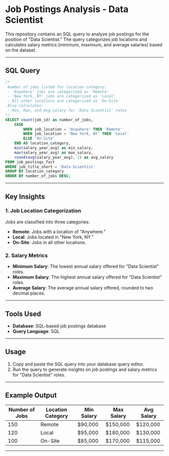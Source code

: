 # Job Postings Analysis - Data Scientist

This repository contains an SQL query to analyze job postings for the position of "Data Scientist." The query categorizes job locations and calculates salary metrics (minimum, maximum, and average salaries) based on the dataset.

---

## SQL Query

```sql
/* 
 Number of jobs listed for location category:
 - 'Anywhere' jobs are categorized as 'Remote'
 - 'New York, NY' jobs are categorized as 'Local'
 - All other locations are categorized as 'On-Site'
 Also calculates:
 - Min, Max, and Avg salary for 'Data Scientist' roles
*/
SELECT count(job_id) as number_of_jobs,
    CASE
        WHEN job_location = 'Anywhere' THEN 'Remote'
        WHEN job_location = 'New York, NY' THEN 'Local'
        ELSE 'On-Site'
    END AS location_category,
    min(salary_year_avg) as min_salary,
    max(salary_year_avg) as max_salary,
    round(avg(salary_year_avg), 2) as avg_salary
FROM job_postings_fact
WHERE job_title_short = 'Data Scientist'
GROUP BY location_category
ORDER BY number_of_jobs DESC;
```

---

## Key Insights

### 1. **Job Location Categorization**
Jobs are classified into three categories:
- **Remote**: Jobs with a location of "Anywhere."
- **Local**: Jobs located in "New York, NY."
- **On-Site**: Jobs in all other locations.

### 2. **Salary Metrics**
- **Minimum Salary**: The lowest annual salary offered for "Data Scientist" roles.
- **Maximum Salary**: The highest annual salary offered for "Data Scientist" roles.
- **Average Salary**: The average annual salary offered, rounded to two decimal places.

---

## Tools Used

- **Database**: SQL-based job postings database
- **Query Language**: SQL

---

## Usage

1. Copy and paste the SQL query into your database query editor.
2. Run the query to generate insights on job postings and salary metrics for "Data Scientist" roles.

---

## Example Output

| Number of Jobs | Location Category | Min Salary | Max Salary | Avg Salary |
|----------------|-------------------|------------|------------|------------|
| 150            | Remote            | $90,000    | $150,000   | $120,000   |
| 120            | Local             | $95,000    | $180,000   | $130,000   |
| 100            | On-Site           | $85,000    | $170,000   | $115,000   |

---





